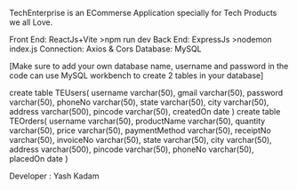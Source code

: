 TechEnterprise is an ECommerse Application specially for Tech Products we all Love.

Front End: ReactJs+Vite  >npm run dev
Back End: ExpressJs >nodemon index.js
Connection: Axios & Cors
Database: MySQL

[Make sure to add your own database name, username and password in the code
can use MySQL workbench to create 2 tables in your database]

create table TEUsers(
username varchar(50),
gmail varchar(50),
password varchar(50),
phoneNo varchar(50),
state varchar(50),
city varchar(50),
address varchar(500),
pincode varchar(50),
createdOn date
)
create table TEOrders(
username varchar(50),
productName varchar(50),
quantity varchar(50),
price varchar(50),
paymentMethod varchar(50),
receiptNo varchar(50),
invoiceNo varchar(50),
state varchar(50),
city varchar(50),
address varchar(500),
pincode varchar(50),
phoneNo varchar(50),
placedOn date
)



Developer : Yash Kadam
